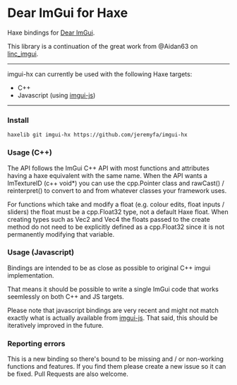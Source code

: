 # Dear ImGui for Haxe

Haxe bindings for [Dear ImGui](https://github.com/ocornut/imgui).

This library is a continuation of the great work from @Aidan63 on [linc_imgui](https://github.com/Aidan63/linc_imgui).

---

imgui-hx can currently be used with the following Haxe targets:
- C++
- Javascript (using [imgui-js](https://github.com/flyover/imgui-js))

---
### Install

`haxelib git imgui-hx https://github.com/jeremyfa/imgui-hx`

### Usage (C++)

The API follows the ImGui C++ API with most functions and attributes having a haxe equivalent with the same name. When the API wants a ImTextureID (c++ void*) you can use the cpp.Pointer class and rawCast() / reinterpret() to convert to and from whatever classes your framework uses.

For functions which take and modify a float (e.g. colour edits, float inputs / sliders) the float must be a cpp.Float32 type, not a default Haxe float. When creating types such as Vec2 and Vec4 the floats passed to the create method do not need to be explicitly defined as a cpp.Float32 since it is not permanently modifying that variable.

### Usage (Javascript)

Bindings are intended to be as close as possible to original C++ imgui implementation.

That means it should be possible to write a single ImGui code that works seemlessly on both C++ and JS targets.

Please note that javascript bindings are very recent and might not match exactly what is actually available from [imgui-js](https://github.com/flyover/imgui-js). That said, this should be iteratively improved in the future.

### Reporting errors

This is a new binding so there's bound to be missing and / or non-working functions and features. If you find them please create a new issue so it can be fixed. Pull Requests are also welcome.
